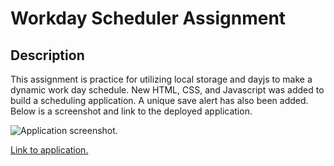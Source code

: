# Workday Scheduler Assignment

## Description

This assignment is practice for utilizing local storage and dayjs to make a dynamic work day schedule. New HTML, CSS, and Javascript was added to build a scheduling application. A unique save alert has also been added. Below is a screenshot and link to the deployed application.


 ![Application screenshot.](https://github.com/dmtweedy/workday-scheduler/assets/135908704/6405e8d5-7e8a-423d-9067-353e9e42217c)


 [Link to application.](https://dmtweedy.github.io/workday-scheduler/)
